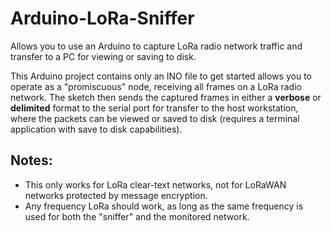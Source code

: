 # Arduino-LoRa-Sniffer
Allows you to use an Arduino to capture LoRa radio network traffic and transfer to a PC for viewing or saving to disk.

This Arduino project contains only an INO file to get started allows you to operate as a "promiscuous" node, receiving all frames on a LoRa radio network.  The sketch then sends the captured frames in either a **verbose** or **delimited** format to the serial port for transfer to the host workstation, where the packets can be viewed or saved to disk (requires a terminal application with save to disk capabilities).

## Notes:
* This only works for LoRa clear-text networks, not for LoRaWAN networks protected by message encryption.  
* Any frequency LoRa should work, as long as the same frequency is used for both the "sniffer" and the monitored network.
